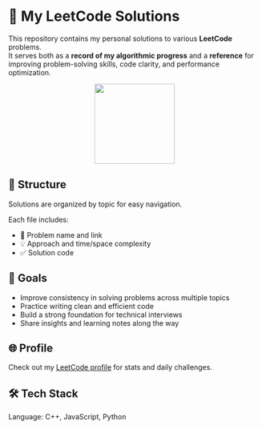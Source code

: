 # 🧠 My LeetCode Solutions

This repository contains my personal solutions to various **LeetCode** problems.  
It serves both as a **record of my algorithmic progress** and a **reference** for improving problem-solving skills, code clarity, and performance optimization.

<p align="center">
  <img src="https://leetcard.jacoblin.cool/acidless" height="160" />
</p>

## 📂 Structure
Solutions are organized by topic for easy navigation.

Each file includes:
- 📝 Problem name and link  
- 💡 Approach and time/space complexity  
- ✅ Solution code

## 🚀 Goals
- Improve consistency in solving problems across multiple topics
- Practice writing clean and efficient code
- Build a strong foundation for technical interviews
- Share insights and learning notes along the way

## 🌐 Profile
Check out my [LeetCode profile](https://leetcode.com/u/acidless/) for stats and daily challenges.

## 🛠️ Tech Stack
Language: C++, JavaScript, Python
